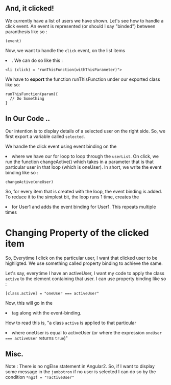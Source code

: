 ## And, it clicked!

We currently have a list of users we have shown. Let's see how to handle a click event. An event is represented (or should I say "binded") between paranthesis like so :

`(event)`

Now, we want to handle the `click` event, on the list items <li>. We can do so like this :

`<li (click) = "runThisFunction(withThisParameter)">`

We have to **export** the function runThisFunction under our exported class like so:

```
runThisFunction(param){
  // Do Something
}

```

## In Our Code ..

Our intention is to display details of a selected user on the right side. So, we first export a variable called `selected`.

We handle the click event using event binding on the <li> where we have our for loop to loop through the `userList`.
On click, we run the function changeActive() which takes in a parameter that is that particular user in that loop (which is oneUser). In short, we write the event binding like so :

`changeActive(oneUser)`

So, for every item that is created with the loop, the event binding is added. To reduce it to the simplest bit, the loop runs 1 time, creates the <li> for User1 and adds the event binding for User1. This repeats multiple times

# Changing Property of the clicked item

So, Everytime I click on the particular user, I want that clicked user to be highligted. We use something called property binding to achieve the same.

Let's say, everytime I have an activeUser, I want my code to apply the class `active` to the element containing that user. I can use property binding like so :

`[class.active] = "oneUser === activeUser"
`

Now, this will go in the <li> tag along with the event-binding.

How to read this is, "a class `active` is applied to that particular <li> where oneUser is equal to activeUser (or where the expression `oneUser === activeUser` returns `true`)"

## Misc.

Note : There is no ngElse statement in Angular2. So, if I want to display some message in the `jumbotron` if no user is selected I can do so by the condition `*ngIf = "!activeUser"`
